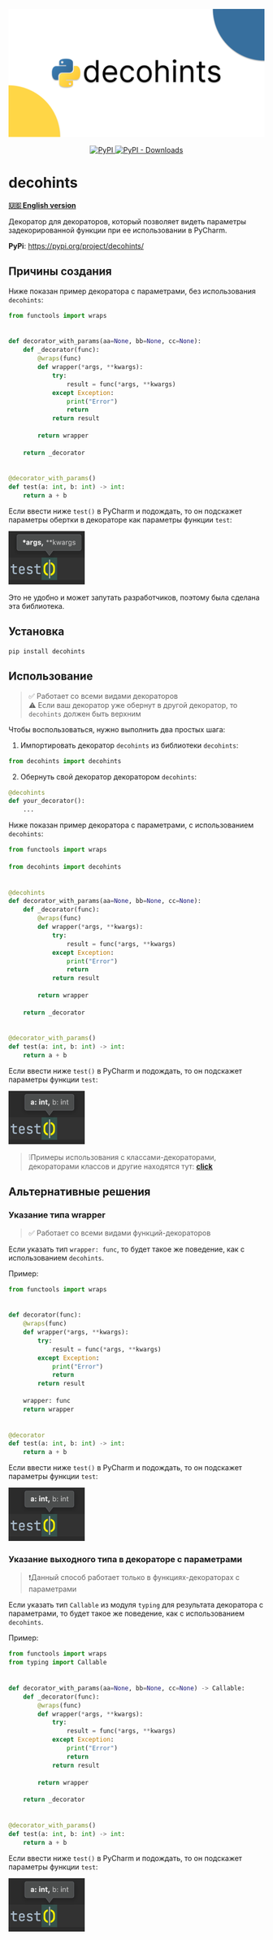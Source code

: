 <p align="center">
<a>
<img src="https://raw.githubusercontent.com/gri-gus/decohints/main/assets/images/cover.png" alt="decohints">
</a>
</p>

<p align="center">
<a href="https://pypi.org/project/decohints" target="_blank">
<img src="https://img.shields.io/pypi/v/decohints" alt="PyPI">
</a>
<a href="https://pypi.org/project/decohints" target="_blank">
<img src="https://img.shields.io/pypi/dm/decohints" alt="PyPI - Downloads">
</a>
</p>

# decohints

<a href="https://github.com/gri-gus/decohints/blob/main/README.md" target="_blank"><b>🇺🇸 English version</b></a>

Декоратор для декораторов, который позволяет видеть параметры задекорированной функции при ее использовании в PyCharm.

**PyPi**: https://pypi.org/project/decohints/

## Причины создания

Ниже показан пример декоратора с параметрами, без использования `decohints`:

```python
from functools import wraps


def decorator_with_params(aa=None, bb=None, cc=None):
    def _decorator(func):
        @wraps(func)
        def wrapper(*args, **kwargs):
            try:
                result = func(*args, **kwargs)
            except Exception:
                print("Error")
                return
            return result

        return wrapper

    return _decorator


@decorator_with_params()
def test(a: int, b: int) -> int:
    return a + b
```

Если ввести ниже `test()` в PyCharm и подождать, то он подскажет параметры обертки в декораторе как параметры
функции `test`:

<img width="150" height="105" src="https://raw.githubusercontent.com/gri-gus/decohints/main/assets/images/1.png" alt="test() (*args, **kwargs)">

Это не удобно и может запутать разработчиков, поэтому была сделана эта библиотека.

## Установка

```shell
pip install decohints
```

## Использование

> ✅ Работает со всеми видами декораторов \
> ⚠️ Если ваш декоратор уже обернут в другой декоратор, то `decohints` должен быть верхним

Чтобы воспользоваться, нужно выполнить два простых шага:

1. Импортировать декоратор `decohints` из библиотеки `decohints`:

```python
from decohints import decohints
```

2. Обернуть свой декоратор декоратором `decohints`:

```python
@decohints
def your_decorator():
    ...
```

Ниже показан пример декоратора с параметрами, с использованием `decohints`:

```python
from functools import wraps

from decohints import decohints


@decohints
def decorator_with_params(aa=None, bb=None, cc=None):
    def _decorator(func):
        @wraps(func)
        def wrapper(*args, **kwargs):
            try:
                result = func(*args, **kwargs)
            except Exception:
                print("Error")
                return
            return result

        return wrapper

    return _decorator


@decorator_with_params()
def test(a: int, b: int) -> int:
    return a + b
```

Если ввести ниже `test()` в PyCharm и подождать, то он подскажет параметры функции `test`:

<img width="150" height="105" src="https://raw.githubusercontent.com/gri-gus/decohints/main/assets/images/2.png" alt="test() (a: int, b: int)">

> ❕Примеры использования с классами-декораторами, декораторами классов и другие находятся тут:
<a href="https://github.com/gri-gus/decohints/tree/main/examples/decohints" target="_blank"><b>click</b></a>

## Альтернативные решения

### Указание типа wrapper

> ✅ Работает со всеми видами функций-декораторов

Если указать тип `wrapper: func`, то будет такое же поведение, как с использованием `decohints`.

Пример:

```python
from functools import wraps


def decorator(func):
    @wraps(func)
    def wrapper(*args, **kwargs):
        try:
            result = func(*args, **kwargs)
        except Exception:
            print("Error")
            return
        return result

    wrapper: func
    return wrapper


@decorator
def test(a: int, b: int) -> int:
    return a + b
```

Если ввести ниже `test()` в PyCharm и подождать, то он подскажет параметры функции `test`:

<img width="150" height="105" src="https://raw.githubusercontent.com/gri-gus/decohints/main/assets/images/2.png" alt="test() (a: int, b: int)">

### Указание выходного типа в декораторе с параметрами

> ❗️Данный способ работает только в функциях-декораторах с параметрами

Если указать тип `Callable` из модуля `typing` для результата декоратора с параметрами, то будет такое же поведение, как
с использованием `decohints`.

Пример:

```python
from functools import wraps
from typing import Callable


def decorator_with_params(aa=None, bb=None, cc=None) -> Callable:
    def _decorator(func):
        @wraps(func)
        def wrapper(*args, **kwargs):
            try:
                result = func(*args, **kwargs)
            except Exception:
                print("Error")
                return
            return result

        return wrapper

    return _decorator


@decorator_with_params()
def test(a: int, b: int) -> int:
    return a + b
```

Если ввести ниже `test()` в PyCharm и подождать, то он подскажет параметры функции `test`:

<img width="150" height="105" src="https://raw.githubusercontent.com/gri-gus/decohints/main/assets/images/2.png" alt="test() (a: int, b: int)">
